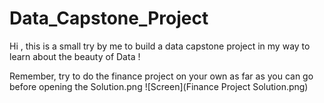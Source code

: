# Data_Capstone_Project
Hi , this is a small try by me to build a data capstone project in my way to learn about the beauty of Data !

Remember, try to do the finance project on your own as far as you can go before opening the Solution.png
![Screen](Finance Project Solution.png)
